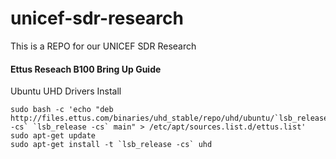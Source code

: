 unicef-sdr-research
===================

This is a REPO for our UNICEF SDR Research 




#### Ettus Reseach B100 Bring Up Guide

Ubuntu UHD Drivers Install

    sudo bash -c 'echo "deb http://files.ettus.com/binaries/uhd_stable/repo/uhd/ubuntu/`lsb_release -cs` `lsb_release -cs` main" > /etc/apt/sources.list.d/ettus.list'
    sudo apt-get update
    sudo apt-get install -t `lsb_release -cs` uhd
